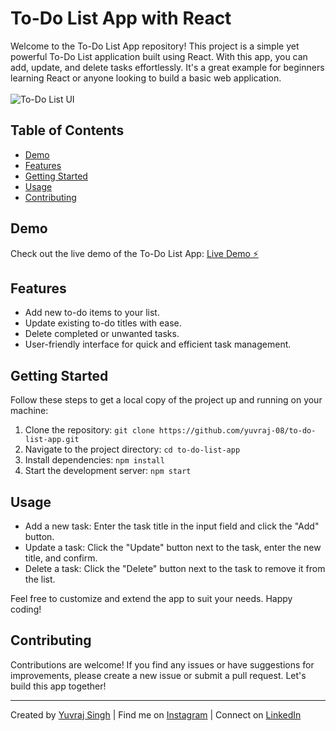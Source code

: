 # To-Do List App with React

Welcome to the To-Do List App repository! This project is a simple yet powerful To-Do List application built using React. With this app, you can add, update, and delete tasks effortlessly. It's a great example for beginners learning React or anyone looking to build a basic web application. <br> <br>
![To-Do List UI](https://i.ibb.co/BTcHbSy/To-Do-List-App.png)
## Table of Contents

- [Demo](#demo)
- [Features](#features)
- [Getting Started](#getting-started)
- [Usage](#usage)
- [Contributing](#contributing)

## Demo

Check out the live demo of the To-Do List App: [Live Demo ⚡️](https://stackblitz-starters-l1vaxc.stackblitz.io)

## Features

- Add new to-do items to your list.
- Update existing to-do titles with ease.
- Delete completed or unwanted tasks.
- User-friendly interface for quick and efficient task management.

## Getting Started

Follow these steps to get a local copy of the project up and running on your machine:

1. Clone the repository: `git clone https://github.com/yuvraj-08/to-do-list-app.git`
2. Navigate to the project directory: `cd to-do-list-app`
3. Install dependencies: `npm install`
4. Start the development server: `npm start`

## Usage

- Add a new task: Enter the task title in the input field and click the "Add" button.
- Update a task: Click the "Update" button next to the task, enter the new title, and confirm.
- Delete a task: Click the "Delete" button next to the task to remove it from the list.

Feel free to customize and extend the app to suit your needs. Happy coding!

## Contributing

Contributions are welcome! If you find any issues or have suggestions for improvements, please create a new issue or submit a pull request. Let's build this app together!


---

Created by [Yuvraj Singh](https://beacons.ai/yuvraj08) | Find me on [Instagram](https://www.instagram.com/u_v.1707/) | Connect on [LinkedIn](https://www.linkedin.com/in/-yuvraj08)
